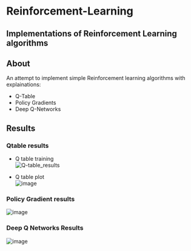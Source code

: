 # Reinforcement-Learning
## Implementations of Reinforcement Learning algorithms
## About
An attempt to implement simple Reinforcement learning algorithms with explainations:
* Q-Table
* Policy Gradients
* Deep Q-Networks
## Results
### Qtable results
* Q table training<br/>
![Q-table_results](https://user-images.githubusercontent.com/65456831/126712316-7fa4ba8e-b40e-4af4-a22f-86e9b49c9694.png)

* Q table plot<br/>
![image](https://user-images.githubusercontent.com/65456831/126712487-9ed4f3c6-2552-4f31-a975-3ff83171d0f3.png)

### Policy Gradient results<br/>
![image](https://user-images.githubusercontent.com/65456831/126712605-d75ad54c-758b-49af-8ee3-e37b0b6d90a1.png)

### Deep Q Networks Results<br/>
![image](https://user-images.githubusercontent.com/65456831/126712716-82e6d4c8-7af3-491e-a5bf-bfe578afe02a.png)
